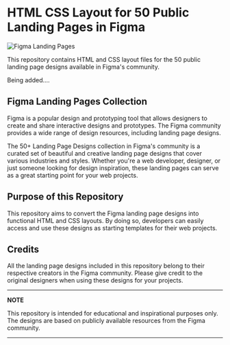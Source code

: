 # HTML CSS Layout for 50 Public Landing Pages in Figma

![Figma Landing Pages](https://www.figma.com/community/file/1127302394641561751/50+-Landing-page-designs)

This repository contains HTML and CSS layout files for the 50 public landing page designs available in Figma's community.

Being added....

## Figma Landing Pages Collection

Figma is a popular design and prototyping tool that allows designers to create and share interactive designs and prototypes. The Figma community provides a wide range of design resources, including landing page designs.

The 50+ Landing Page Designs collection in Figma's community is a curated set of beautiful and creative landing page designs that cover various industries and styles. Whether you're a web developer, designer, or just someone looking for design inspiration, these landing pages can serve as a great starting point for your web projects.

## Purpose of this Repository

This repository aims to convert the Figma landing page designs into functional HTML and CSS layouts. By doing so, developers can easily access and use these designs as starting templates for their web projects.

## Credits

All the landing page designs included in this repository belong to their respective creators in the Figma community. Please give credit to the original designers when using these designs for your projects.

---

**NOTE**

This repository is intended for educational and inspirational purposes only. The designs are based on publicly available resources from the Figma community.

---
